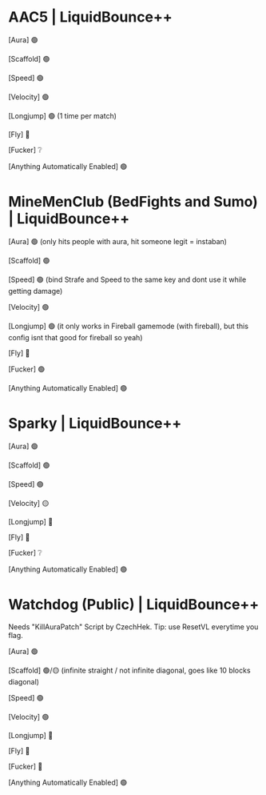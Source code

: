 # AAC5 | LiquidBounce++

[Aura] 🟢

[Scaffold] 🟢 

[Speed] 🟢

[Velocity] 🟢

[Longjump] 🟢 (1 time per match)

[Fly] 🔴

[Fucker] ❔ 

[Anything Automatically Enabled] 🟢

# MineMenClub (BedFights and Sumo) | LiquidBounce++

[Aura] 🟢 (only hits people with aura, hit someone legit = instaban)

[Scaffold] 🟢

[Speed] 🟢 (bind Strafe and Speed to the same key and dont use it while getting damage)

[Velocity] 🟢

[Longjump] 🟢 (it only works in Fireball gamemode (with fireball), but this config isnt that good for fireball so yeah)

[Fly] 🔴

[Fucker] 🟢 

[Anything Automatically Enabled] 🟢

# Sparky | LiquidBounce++

[Aura] 🟢

[Scaffold] 🟢 

[Speed] 🟢

[Velocity] 🟡

[Longjump] 🔴

[Fly] 🔴

[Fucker] ❔ 

[Anything Automatically Enabled] 🟢

# Watchdog (Public) | LiquidBounce++
Needs "KillAuraPatch" Script by CzechHek.
Tip: use ResetVL everytime you flag.

[Aura] 🟢

[Scaffold] 🟢/🟡 (infinite straight / not infinite diagonal, goes like 10 blocks diagonal)

[Speed] 🟢

[Velocity] 🟢

[Longjump] 🔴

[Fly] 🔴

[Fucker] 🔴

[Anything Automatically Enabled] 🟢

